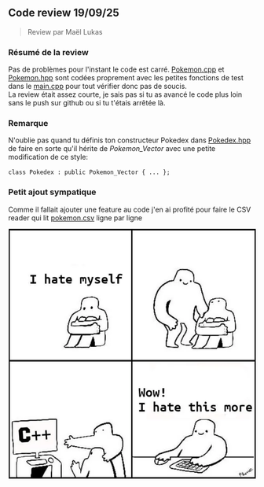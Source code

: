 ## Code review 19/09/25
> Review par Maël Lukas
### Résumé de la review
Pas de problèmes pour l'instant le code est carré. [Pokemon.cpp](./Pokedex.cpp) et [Pokemon.hpp](./Pokemon.h) sont codées proprement avec les petites fonctions de test dans le [main.cpp](./main.cpp) pour tout vérifier donc pas de soucis. 
<br> La review était assez courte, je sais pas si tu as avancé le code plus loin sans le push sur github ou si tu t'étais arrêtée là.

### Remarque
N'oublie pas quand tu définis ton constructeur Pokedex dans [Pokedex.hpp](./Pokedex.hpp) de faire en sorte qu'il hérite de *Pokemon_Vector* avec une petite modification de ce style: <br>
```
class Pokedex : public Pokemon_Vector { ... };
```


### Petit ajout sympatique
Comme il fallait ajouter une feature au code j'en ai profité pour faire le CSV reader qui lit [pokemon.csv](./pokemon.csv) ligne par ligne

![image](./drole.png)
